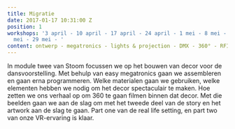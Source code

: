 ```yaml
---
title: Migratie
date: 2017-01-17 10:31:00 Z
position: 1
workshops: '3 april - 10 april - 17 april - 24 april - 1 mei - 8 mei - 15 mei - 22
  mei - 29 mei - '
content: ontwerp - megatronics - lights & projection - DMX - 360° - RFID
---
```


In module twee van Stoom focussen we op het bouwen van decor voor de dansvoorstelling. Met behulp van easy megatronics gaan we assembleren en gaan erna programmeren. Welke materialen gaan we gebruiken, welke elementen hebben we nodig om het decor spectaculair te maken. Hoe zetten we ons verhaal op om 360 te gaan filmen binnen dat decor. Met die beelden gaan we aan de slag om met het tweede deel van de story en het artwork aan de slag te gaan. Part one van de real life setting, en part two van onze VR-ervaring is klaar. 
